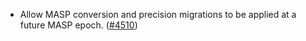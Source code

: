 - Allow MASP conversion and precision migrations to be applied at a future MASP
  epoch. ([\#4510](https://github.com/anoma/namada/pull/4510))